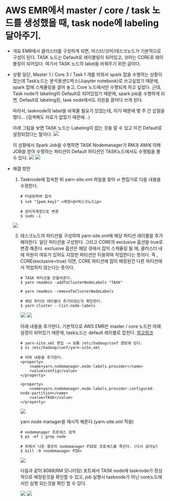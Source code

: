 # AWS EMR에서 master / core / task 노드를 생성했을 때, task node에 labeling 달아주기.

- 개요
    EMR에서 클러스터를 구성하게 되면, 마스터/코어/테스크노드가 기본적으로 구성이 된다.
    TASK 노드는 Default로 레이블링이 되어있고, 코어는 CORE로 레이블링이 되어있다.
    여기서 TASK 노드의 label을 바꿔주기 위한 글이다.

- 상황
    일단, Master 1 / Core 3 / Task 1 개를 띄워서 spark 잡을 수행하는 상황이었는데 Task노드는 분석용샌드박스(Jupyter notebook)로 쓰고싶었기 때문에,
    spark 잡에 스케쥴링을 걸어 놓고, Core 노드에서만 수행되게 하고 싶었다. 근데, Task node가 labeling이 Default로 되어있었기 때문에, spark job을 수행하게 되면, Default로 labeling된, task node에서도 자원을 끌어다 쓰게 된다.

    따라서, tasknode의 label을 바꿔줄 필요가 있었는데, 이거 때문에 몇 주 간 삽질을 했다... (검색해도 자료가 없었기 때문에...)

    아래 그림을 보면 TASK 노드는 Labeling이 없는 것을 알 수 있고 이건 Default로 설정되었다는 말이다.
    <img src = "./img/03/img1.png">

    이 상황에서 Spark Job을 수행하면 TASK Nodemanager가 RM과 AM에 의해 JOB을 받아 수행하는 파티션이 Default 파티션인 TASK노드에서도 수행됨을 볼 수 있다.
    <img src = "./img/03/img2.png">
    <img src = "./img/03/img3.png">

- 해결 방안
    1. Tasknode에 접속한 뒤 yarn-site.xml 파일을 찾아 vi 편집기로 다음 내용을 수정한다.
        ~~~
        # 터널링하여 접속
        $ ssh "{pem.key}" <계정>@<테스크노드ip>
        
        # 관리자계정으로 변경
        $ sudo -i
        ~~~
    <img src = "./img/03/img4.png">

    2. 테스크노드의 파티션을 구성하여 yarn-site.xml에 해당 파티션 레이블을 추가해야한다. 일단 파티션을 구성한다. 그리고 CORE의 exclusive 옵션을 true로 변경 해준다. exclusive 옵션은 해당 큐에서 잡이 스케쥴링 될 때, 클러스터 내에 자원이 여유가 있어도 지정한 파티션만 이용하여 작업한다는 뜻이다.
        즉 , CORE(exclusive=true) 이면, CORE 파티션에 잡이 배정된건 다른 파티션에서 작업하지 않는다는 뜻이다.

        ~~~
        # TASK 파티션을 만들어준다.
        $ yarn rmadmin -addToClusterNodeLabels "TASK"

        # yarn rmadmin -removeToClusterNodeLabels

        # 해당 파티션 레이블이 추가되었는지 확인한다.
        $ yarn cluster --list-node-labels
        ~~~
        <img src = "./img/03/img5.png">
        <img src = "./img/03/img6.png">

        
        아래 내용을 추가한다. 기본적으로 AWS EMR은 master / core 노드만 아래 설정이 되어있기 때문에, task노드는 default 레이블로 잡힌다. <a href = 'https://docs.aws.amazon.com/ko_kr/emr/latest/ManagementGuide/emr-plan-instances-guidelines.html'>참고링크</a>

        ~~~
        # yarn-site.xml 편집 -> 보통 /etc/hadoop/conf 경로에 있다.
        $ vi /etc/hadoop/conf/yarn-site.xml

        # 아래 내용을 추가한다.
        <property>
            <name>yarn.nodemanager.node-labels.provider</name>
            <value>config</value>
        </property>

        <property>
            <name>yarn.nodemanager.node-labels.provider.configured-node-partition</name>
            <value>TASK</value>
        </property>
        ~~~
        <img src = "./img/03/img7.png">

        yarn node manager을 재시작 해준다.(yarn-site.xml 적용)
        ~~~
        # nodemanager 프로세스 검색
        $ ps -ef | grep node

        # 위에서 나온 결과의 nodemanager PID로 프로세스를 죽인다. (다시 살아남)
        $ kill -9 <nodemanager PID>
        ~~~
        <img src = "./img/03/img8.png">

        다음과 같이 8088(RM 모니터링) 포트에서 TASK node에 tasknode가 정상적으로 배정된것을 확인할 수 있고, job 실행시 tasknode가 아닌 core노드에서만 실행 되는것을 확인 할 수 있다.

        <img src = "./img/03/img9.png">

        <img src = "./img/03/img10.png">

